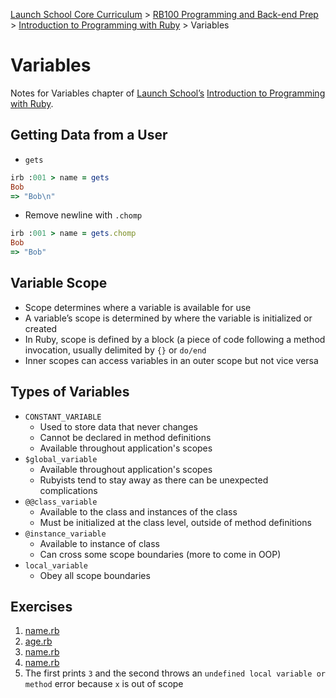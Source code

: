 [Launch School Core Curriculum][readme] >
[RB100 Programming and Back-end Prep][rb100-notes] >
[Introduction to Programming with Ruby][ruby-intro-notes] >
Variables

# Variables

Notes for Variables chapter of [Launch School’s][launch-school] [Introduction to Programming with Ruby][ruby-intro-book].

## Getting Data from a User

- `gets`

```ruby
irb :001 > name = gets
Bob
=> "Bob\n"
```

- Remove newline with `.chomp`

```ruby
irb :001 > name = gets.chomp
Bob
=> "Bob"
```

## Variable Scope

- Scope determines where a variable is available for use
- A variable’s scope is determined by where the variable is initialized or created
- In Ruby, scope is defined by a block (a piece of code following a method invocation, usually delimited by `{}` or `do/end`
- Inner scopes can access variables in an outer scope but not vice versa

## Types of Variables

- `CONSTANT_VARIABLE`
  - Used to store data that never changes
  - Cannot be declared in method definitions
  - Available throughout application's scopes
- `$global_variable`
  - Available throughout application's scopes
  - Rubyists tend to stay away as there can be unexpected complications
- `@@class_variable`
  - Available to the class and instances of the class
  - Must be initialized at the class level, outside of method definitions
- `@instance_variable`
  - Available to instance of class
  - Can cross some scope boundaries (more to come in OOP)
- `local_variable`
  - Obey all scope boundaries

## Exercises

1. [name.rb](name.rb)
2. [age.rb](age.rb)
3. [name.rb](name.rb)
4. [name.rb](name.rb)
5. The first prints `3` and the second throws an `undefined local variable or method` error because `x` is out of scope

[rb100-notes]: /rb100/rb100-notes.md
[readme]: /README.md
[ruby-intro-notes]: /rb100/introduction_to_programming_with_ruby/introduction-to-programming-with-ruby-notes.md
[launch-school]: https://launchschool.com
[ruby-intro-book]: https://launchschool.com/books/ruby
